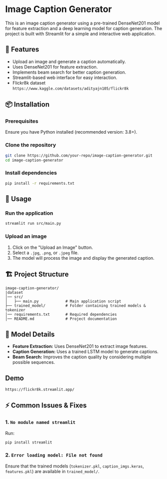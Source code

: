 # Image Caption Generator

This is an image caption generator using a pre-trained DenseNet201 model for feature extraction and a deep learning model for caption generation. The project is built with Streamlit for a simple and interactive web application.

## 🚀 Features
- Upload an image and generate a caption automatically.
- Uses DenseNet201 for feature extraction.
- Implements beam search for better caption generation.
- Streamlit-based web interface for easy interaction.
- Flickr8k dataset `https://www.kaggle.com/datasets/adityajn105/flickr8k`
## 📦 Installation

### Prerequisites
Ensure you have Python installed (recommended version: 3.8+).

### Clone the repository
```bash
git clone https://github.com/your-repo/image-caption-generator.git
cd image-caption-generator
```

### Install dependencies
```bash
pip install -r requirements.txt
```

## 🔧 Usage

### Run the application
```bash
streamlit run src/main.py
```

### Upload an image
1. Click on the "Upload an Image" button.
2. Select a `.jpg`, `.png`, or `.jpeg` file.
3. The model will process the image and display the generated caption.

## 🏗 Project Structure
```
image-caption-generator/
|dataset
│── src/
│   ├── main.py            # Main application script
├── trained_model/         # Folder containing trained models & tokenizer
│── requirements.txt       # Required dependencies
│── README.md              # Project documentation
```

## 📖 Model Details
- **Feature Extraction:** Uses DenseNet201 to extract image features.
- **Caption Generation:** Uses a trained LSTM model to generate captions.
- **Beam Search:** Improves the caption quality by considering multiple possible sequences.
## Demo
`https://flickr8k.streamlit.app/`
## ⚡ Common Issues & Fixes
### 1. `No module named streamlit`
Run:
```bash
pip install streamlit
```

### 2. `Error loading model: File not found`
Ensure that the trained models (`tokenizer.pkl`, `caption_imgs.keras`, `features.pkl`) are available in `trained_model/`.



